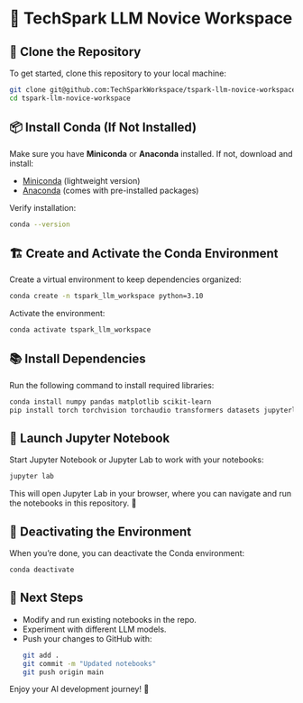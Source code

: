 # 🚀 TechSpark LLM Novice Workspace

## 📌 Clone the Repository

To get started, clone this repository to your local machine:

```sh
git clone git@github.com:TechSparkWorkspace/tspark-llm-novice-workspace.git
cd tspark-llm-novice-workspace
```

## 📦 Install Conda (If Not Installed)

Make sure you have **Miniconda** or **Anaconda** installed. If not, download and install:

- [Miniconda](https://docs.conda.io/en/latest/miniconda.html) (lightweight version)
- [Anaconda](https://www.anaconda.com/) (comes with pre-installed packages)

Verify installation:

```sh
conda --version
```

## 🏗️ Create and Activate the Conda Environment

Create a virtual environment to keep dependencies organized:

```sh
conda create -n tspark_llm_workspace python=3.10
```

Activate the environment:

```sh
conda activate tspark_llm_workspace
```

## 📚 Install Dependencies

Run the following command to install required libraries:

```sh
conda install numpy pandas matplotlib scikit-learn
pip install torch torchvision torchaudio transformers datasets jupyterlab
```

## 📝 Launch Jupyter Notebook

Start Jupyter Notebook or Jupyter Lab to work with your notebooks:

```sh
jupyter lab
```

This will open Jupyter Lab in your browser, where you can navigate and run the notebooks in this repository. 🚀

## 🔄 Deactivating the Environment

When you’re done, you can deactivate the Conda environment:

```sh
conda deactivate
```

## 🎯 Next Steps

- Modify and run existing notebooks in the repo.
- Experiment with different LLM models.
- Push your changes to GitHub with:
  ```sh
  git add .
  git commit -m "Updated notebooks"
  git push origin main
  ```

Enjoy your AI development journey! 🚀
